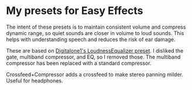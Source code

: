 # My presets for Easy Effects
The intent of these presets is to maintain consistent volume and compress dynamic range, so quiet sounds are closer in volume to loud sounds. This helps with understanding speech and reduces the risk of ear damage.

These are based on [Digitalone1's LoudnessEqualizer preset](https://github.com/Digitalone1/EasyEffects-Presets). I disliked the gate, multiband compressor, and EQ, so I removed those. The multiband compressor has been replaced with a standard compressor.

Crossfeed+Compressor adds a crossfeed to make stereo panning milder. Useful for headphones.
